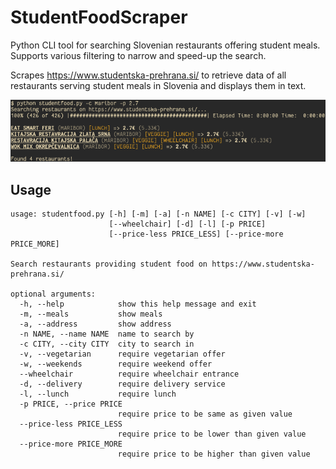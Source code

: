 # StudentFoodScraper

Python CLI tool for searching Slovenian restaurants offering student meals. Supports various filtering to narrow and speed-up the search.

Scrapes https://www.studentska-prehrana.si/ to retrieve data of all restaurants serving student meals in Slovenia and displays them in text.

![Example](https://raw.githubusercontent.com/T-13/StudentFoodScraper/master/example.png)

## Usage

```
usage: studentfood.py [-h] [-m] [-a] [-n NAME] [-c CITY] [-v] [-w]
                      [--wheelchair] [-d] [-l] [-p PRICE]
                      [--price-less PRICE_LESS] [--price-more PRICE_MORE]

Search restaurants providing student food on https://www.studentska-
prehrana.si/

optional arguments:
  -h, --help            show this help message and exit
  -m, --meals           show meals
  -a, --address         show address
  -n NAME, --name NAME  name to search by
  -c CITY, --city CITY  city to search in
  -v, --vegetarian      require vegetarian offer
  -w, --weekends        require weekend offer
  --wheelchair          require wheelchair entrance
  -d, --delivery        require delivery service
  -l, --lunch           require lunch
  -p PRICE, --price PRICE
                        require price to be same as given value
  --price-less PRICE_LESS
                        require price to be lower than given value
  --price-more PRICE_MORE
                        require price to be higher than given value
```
